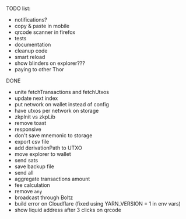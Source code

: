 TODO list:

- notifications?
- copy & paste in mobile
- qrcode scanner in firefox
- tests
- documentation
- cleanup code
- smart reload
- show blinders on explorer???
- paying to other Thor

DONE

- unite fetchTransactions and fetchUtxos
- update next index
- put network on wallet instead of config
- have utxos per network on storage
- zkpInit vs zkpLib
- remove toast
- responsive
- don't save mnemonic to storage
- export csv file
- add derivationPath to UTXO
- move explorer to wallet
- send sats
- save backup file
- send all
- aggregate transactions amount
- fee calculation
- remove `any`
- broadcast through Boltz
- build error on Cloudflare (fixed using YARN_VERSION = 1 in env vars)
- show liquid address after 3 clicks on qrcode
